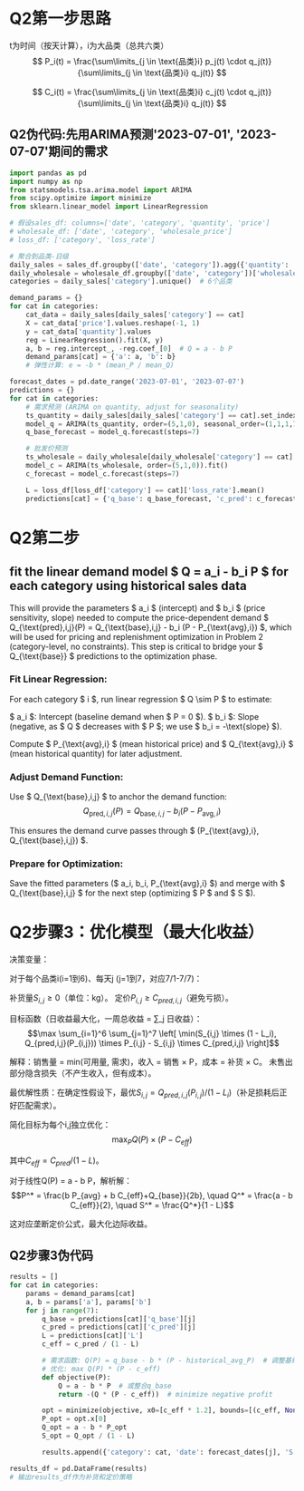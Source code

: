 # Q2第一步思路

t为时间（按天计算），i为大品类（总共六类）
$$
P_i(t) = \frac{\sum\limits_{j \in \text{品类}i} p_j(t) \cdot q_j(t)}{\sum\limits_{j \in \text{品类}i} q_j(t)}
$$

$$
C_i(t) = \frac{\sum\limits_{j \in \text{品类}i} c_j(t) \cdot q_j(t)}{\sum\limits_{j \in \text{品类}i} q_j(t)}
$$



## Q2伪代码:先用ARIMA预测'2023-07-01', '2023-07-07'期间的需求

```python
import pandas as pd
import numpy as np
from statsmodels.tsa.arima.model import ARIMA
from scipy.optimize import minimize
from sklearn.linear_model import LinearRegression

# 假设sales_df: columns=['date', 'category', 'quantity', 'price']
# wholesale_df: ['date', 'category', 'wholesale_price']
# loss_df: ['category', 'loss_rate']

# 聚合到品类-日级
daily_sales = sales_df.groupby(['date', 'category']).agg({'quantity': 'sum', 'price': 'mean'}).reset_index()
daily_wholesale = wholesale_df.groupby(['date', 'category'])['wholesale_price'].mean().reset_index()
categories = daily_sales['category'].unique()  # 6个品类

demand_params = {}
for cat in categories:
    cat_data = daily_sales[daily_sales['category'] == cat]
    X = cat_data['price'].values.reshape(-1, 1)
    y = cat_data['quantity'].values
    reg = LinearRegression().fit(X, y)
    a, b = reg.intercept_, -reg.coef_[0]  # Q = a - b P
    demand_params[cat] = {'a': a, 'b': b}
    # 弹性计算: e = -b * (mean_P / mean_Q)

forecast_dates = pd.date_range('2023-07-01', '2023-07-07')
predictions = {}
for cat in categories:
    # 需求预测 (ARIMA on quantity, adjust for seasonality)
    ts_quantity = daily_sales[daily_sales['category'] == cat].set_index('date')['quantity']
    model_q = ARIMA(ts_quantity, order=(5,1,0), seasonal_order=(1,1,1,7)).fit()  # 示例order，需调参
    q_base_forecast = model_q.forecast(steps=7)

    # 批发价预测
    ts_wholesale = daily_wholesale[daily_wholesale['category'] == cat].set_index('date')['wholesale_price']
    model_c = ARIMA(ts_wholesale, order=(5,1,0)).fit()
    c_forecast = model_c.forecast(steps=7)

    L = loss_df[loss_df['category'] == cat]['loss_rate'].mean()
    predictions[cat] = {'q_base': q_base_forecast, 'c_pred': c_forecast, 'L': L}

```

# Q2第二步
## fit the linear demand model $ Q = a_i - b_i P $ for each category using historical sales data
This will provide the parameters $ a_i $ (intercept) and $ b_i $ (price sensitivity, slope) needed to compute the price-dependent demand $ Q_{\text{pred},i,j}(P) = Q_{\text{base},i,j} - b_i (P - P_{\text{avg},i}) $, which will be used for pricing and replenishment optimization in Problem 2 (category-level, no constraints). This step is critical to bridge your $ Q_{\text{base}} $ predictions to the optimization phase.

### Fit Linear Regression:

For each category $ i $, run linear regression $ Q \sim P $ to estimate:

$ a_i $: Intercept (baseline demand when $ P = 0 $).
$ b_i $: Slope (negative, as $ Q $ decreases with $ P $; we use $ b_i = -\text{slope} $).


Compute $ P_{\text{avg},i} $ (mean historical price) and $ Q_{\text{avg},i} $ (mean historical quantity) for later adjustment.


### Adjust Demand Function:

Use $ Q_{\text{base},i,j} $ to anchor the demand function:
$$Q_{\text{pred},i,j}(P) = Q_{\text{base},i,j} - b_i (P - P_{\text{avg},i})$$

This ensures the demand curve passes through $ (P_{\text{avg},i}, Q_{\text{base},i,j}) $.

### Prepare for Optimization:

Save the fitted parameters ($ a_i, b_i, P_{\text{avg},i} $) and merge with $ Q_{\text{base},i,j} $ for the next step (optimizing $ P $ and $ S $).





# Q2步骤3：优化模型（最大化收益）


决策变量：

对于每个品类i(i=1到6)、每天j (j=1到7，对应7/1-7/7)：

补货量$S_{i,j} ≥ 0$（单位：kg）。
定价$P_{i,j} ≥ C_{pred,i,j}$（避免亏损）。




目标函数（日收益最大化，一周总收益 = ∑_j 日收益）：
$$\max \sum_{i=1}^6 \sum_{j=1}^7 \left[ \min(S_{i,j} \times (1 - L_i), Q_{pred,i,j}(P_{i,j})) \times P_{i,j} - S_{i,j} \times C_{pred,i,j} \right]$$

解释：销售量 = min(可用量, 需求)，收入 = 销售 × P，成本 = 补货 × C。
未售出部分隐含损失（不产生收入，但有成本）。

最优解性质：在确定性假设下，最优$S_{i,j} = Q_{pred,i,j}(P_{i,j}) / (1 - L_i)$（补足损耗后正好匹配需求）。

简化目标为每个i,j独立优化：
$$\max_{P} Q(P) \times (P - C_{eff})$$

其中$C_{eff} = C_{pred} / (1 - L)$。


对于线性Q(P) = a - b P，解析解：
$$P^* = \frac{b P_{avg} + b C_{eff}+Q_{base}}{2b}, \quad Q^* = \frac{a - b C_{eff}}{2}, \quad S^* = \frac{Q^*}{1 - L}$$

这对应垄断定价公式，最大化边际收益。

## Q2步骤3伪代码
```python
results = []
for cat in categories:
    params = demand_params[cat]
    a, b = params['a'], params['b']
    for j in range(7):
        q_base = predictions[cat]['q_base'][j]
        c_pred = predictions[cat]['c_pred'][j]
        L = predictions[cat]['L']
        c_eff = c_pred / (1 - L)

        # 需求函数: Q(P) = q_base - b * (P - historical_avg_P)  # 调整基线，或直接用a - b P
        # 优化: max Q(P) * (P - c_eff)
        def objective(P):
            Q = a - b * P  # 或整合q_base
            return -(Q * (P - c_eff))  # minimize negative profit

        opt = minimize(objective, x0=[c_eff * 1.2], bounds=[(c_eff, None)])
        P_opt = opt.x[0]
        Q_opt = a - b * P_opt
        S_opt = Q_opt / (1 - L)

        results.append({'category': cat, 'date': forecast_dates[j], 'S': S_opt, 'P': P_opt})

results_df = pd.DataFrame(results)
# 输出results_df作为补货和定价策略
```